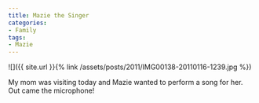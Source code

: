```yaml
---
title: Mazie the Singer
categories:
- Family
tags:
- Mazie
---
```


![]({{ site.url }}{% link /assets/posts/2011/IMG00138-20110116-1239.jpg %})
  



My mom was visiting today and Mazie wanted to perform a song for her. Out came the microphone!
